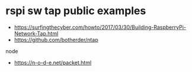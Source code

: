 # rspi sw tap public examples

* https://surfingthecyber.com/howto/2017/03/30/Building-RaspberryPi-Network-Tap.html
* https://github.com/botherder/ntap

node
* https://n-o-d-e.net/packet.html
